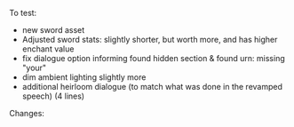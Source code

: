 To test:
* new sword asset
* Adjusted sword stats: slightly shorter, but worth more, and has higher enchant value
* fix dialogue option informing found hidden section & found urn: missing "your"
* dim ambient lighting slightly more
* additional heirloom dialogue (to match what was done in the revamped speech) (4 lines)

Changes: